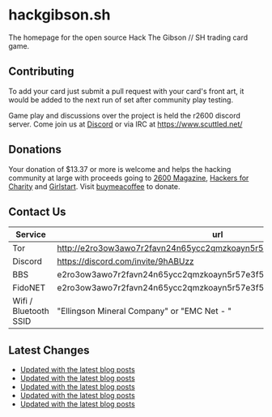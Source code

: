 # hackgibson.sh
The homepage for the open source Hack The Gibson // SH trading card game.


## Contributing

To add your card just submit a pull request with your card's front art, it would be added to the next run of set after community play testing.

Game play and discussions over the project is held the r2600 discord server. Come join us at [Discord](https://discord.com/invite/9hABUzz) or via IRC at https://www.scuttled.net/


## Donations

Your donation of $13.37 or more is welcome and helps the hacking community at large with proceeds going to [2600 Magazine](https://2600.com/), [Hackers for Charity](https://hackersforcharity.org) and [Girlstart](https://girlstart.org).  Visit [buymeacoffee](https://www.buymeacoffee.com/hackgibson.sh) to donate.


## Contact Us

Service | url
-|-
Tor | http://e2ro3ow3awo7r2favn24n65ycc2qmzkoayn5r57e3f56nvjwdcgg32ad.onion
Discord | https://discord.com/invite/9hABUzz
BBS | e2ro3ow3awo7r2favn24n65ycc2qmzkoayn5r57e3f56nvjwdcgg32ad.onion:23
FidoNET | e2ro3ow3awo7r2favn24n65ycc2qmzkoayn5r57e3f56nvjwdcgg32ad.onion:24554
Wifi / Bluetooth SSID | "Ellingson Mineral Company" or "EMC Net - <fidonet address>"

## Latest Changes
<!-- BLOG-POST-LIST:START -->
- [Updated with the latest blog posts](https://github.com/DFW2600/hackgibson.sh/commit/db5d9bfda73d1abe80039eadc70022fec22ae274)
- [Updated with the latest blog posts](https://github.com/DFW2600/hackgibson.sh/commit/045a7857b7512e8e1ceff89fe316636b10436e54)
- [Updated with the latest blog posts](https://github.com/DFW2600/hackgibson.sh/commit/24e6996e18cbc9b1a74c05c7384d38bf6c03a079)
- [Updated with the latest blog posts](https://github.com/DFW2600/hackgibson.sh/commit/c6dbb3e5d59bdf96f8fe42c8f868b50627d5029c)
- [Updated with the latest blog posts](https://github.com/DFW2600/hackgibson.sh/commit/266502c34e9e95902a8bfa95fb03f7b860587360)
<!-- BLOG-POST-LIST:END -->

